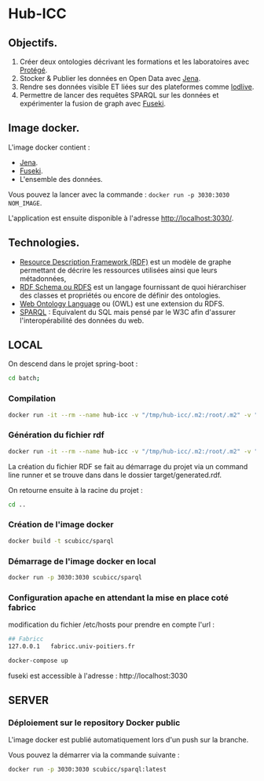 # Hub-ICC

## Objectifs.
1. Créer deux ontologies décrivant les formations et les laboratoires avec [Protégé](https://protege.stanford.edu/).
1. Stocker & Publier les données en Open Data avec [Jena](https://jena.apache.org/).
1. Rendre ses données visible ET liées sur des plateformes comme [lodlive](http://en.lodlive.it/).
1. Permettre de lancer des requêtes SPARQL sur les données et expérimenter la fusion de graph avec [Fuseki](https://jena.apache.org/documentation/fuseki2/index.html).

## Image docker.
L'image docker contient :
* [Jena](https://jena.apache.org/).
* [Fuseki](https://jena.apache.org/documentation/fuseki2/index.html).
* L'ensemble des données.

Vous pouvez la lancer avec la commande : `docker run -p 3030:3030 NOM_IMAGE`. 

L'application est ensuite disponible à l'adresse [http://localhost:3030/](http://localhost:3030/).

## Technologies.
* [Resource Description Framework (RDF)](https://fr.wikipedia.org/wiki/Resource_Description_Framework) est un modèle de graphe permettant de décrire les ressources utilisées ainsi que leurs métadonnées, 
* [RDF Schema ou RDFS](https://fr.wikipedia.org/wiki/RDF_Schema) est un langage fournissant de quoi hiérarchiser des classes et propriétés ou encore de définir des ontologies.
* [Web Ontology Language](https://fr.wikipedia.org/wiki/Web_Ontology_Language) ou (OWL) est une extension du RDFS.
* [SPARQL](https://fr.wikipedia.org/wiki/SPARQL) : Equivalent du SQL mais pensé par le W3C afin d'assurer l'interopérabilité des données du web.


## LOCAL 

On descend dans le projet spring-boot : 

```bash
cd batch;
```

### Compilation

```bash
docker run -it --rm --name hub-icc -v "/tmp/hub-icc/.m2:/root/.m2" -v "$(pwd)":/usr/src/3-jdk-11-slim -w /usr/src/3-jdk-11-slim maven:3-jdk-11-slim mvn clean install
```

### Génération du fichier rdf

```bash
docker run -it --rm --name hub-icc -v "/tmp/hub-icc/.m2:/root/.m2" -v "$(pwd)":/usr/src/3-jdk-11-slim -w /usr/src/3-jdk-11-slim maven:3-jdk-11-slim mvn spring-boot:run
```

La création du fichier RDF se fait au démarrage du projet via un command line runner et se trouve dans dans le dossier target/generated.rdf.

On retourne ensuite à la racine du projet :

```bash
cd ..
```

### Création de l'image docker

```bash
docker build -t scubicc/sparql
```

### Démarrage de l'image docker en local 

```bash
docker run -p 3030:3030 scubicc/sparql
```

### Configuration apache en attendant la mise en place coté fabricc

modification du fichier /etc/hosts pour prendre en compte l'url : 

```bash
## Fabricc 
127.0.0.1	fabricc.univ-poitiers.fr
```

```bash
docker-compose up
```

fuseki est accessible à l'adresse : http://localhost:3030


## SERVER

### Déploiement sur le repository Docker public

L'image docker est publié automatiquement lors d'un push sur la branche.

Vous pouvez la démarrer via la commande suivante :

```bash
docker run -p 3030:3030 scubicc/sparql:latest
```


